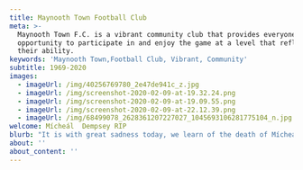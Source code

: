 ```yaml
---
title: Maynooth Town Football Club
meta: >-
  Maynooth Town F.C. is a vibrant community club that provides everyone with the
  opportunity to participate in and enjoy the game at a level that reflects
  their ability.
keywords: 'Maynooth Town,Football Club, Vibrant, Community'
subtitle: 1969-2020
images:
  - imageUrl: /img/40256769780_2e47de941c_z.jpg
  - imageUrl: /img/screenshot-2020-02-09-at-19.32.24.png
  - imageUrl: /img/screenshot-2020-02-09-at-19.09.55.png
  - imageUrl: /img/screenshot-2020-02-09-at-22.12.39.png
  - imageUrl: /img/68499078_2628361207227027_1045693106281775104_n.jpg
welcome: Mícheál  Dempsey RIP
blurb: "It is with great sadness today, we learn of the death of Mícheál\r Dempsey, our club President, our friend and our colleague.\r\n\n\rMick was a man of standing and character, somebody who made a difference in his community through his contribution to football and music.\r\n\n\rHe was proud of his family, his community and his club.\r He was a stalwart figure in the development and transition of our club to the where it is today.\r\n\n\rMick was at the heart of our club, he lived and breathed Maynooth Town, from the early days looking after schoolboys to seniors, as Chairman and latterly as our beloved President.\r\n\n\rHe enjoyed the fun and the banter but he was also a man of serious intent.\r He understood how a club rooted in the community had to adapt and change\r bringing new people, skills and ideas to bear but always maintaining the values of community and representing the Town. He would put you right if you strayed from the path.\r\n\n\rHe took great pride in our growth as a club and in the development of our grounds at Rathcoffey Road, where he loved to look out on our field of dreams. \r\n\n \rIt was lovely to have him, the father figure of our club, present at the Aviva Stadium in 2018 for that moment in history when the Town took the FAI Intermediate Cup.\r\n\n\rTo Josephine and family we offer our sincere sympathies. \r\n\nWe thank you for sharing him with us.\r\n\n\rAr dheis Dé go raibh a anam dílis.\r\n\n\rC'mon the Town"
about: ''
about_content: ''
---
```


